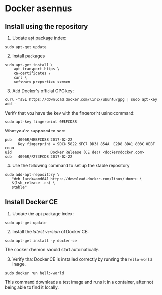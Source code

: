 # Docker asennus

## Install using the repository

1. Update apt package index:  
```
sudo apt-get update
```

2. Install packages  
```
sudo apt-get install \
    apt-transport-https \
    ca-certificates \
    curl \
    software-properties-common
```

3. Add Docker's official GPG key:  
```
curl -fsSL https://download.docker.com/linux/ubuntu/gpg | sudo apt-key add -
```
Verify that you have the key with the fingerprint using command:
```
sudo apt-key fingerprint 0EBFCD88
``` 
What you're supposed to see:
```
pub   4096R/0EBFCD88 2017-02-22
      Key fingerprint = 9DC8 5822 9FC7 DD38 854A  E2D8 8D81 803C 0EBF CD88
uid                  Docker Release (CE deb) <docker@docker.com>
sub   4096R/F273FCD8 2017-02-22
``` 

4. Use the following command to set up the stable repository:
```
sudo add-apt-repository \
   "deb [arch=amd64] https://download.docker.com/linux/ubuntu \
   $(lsb_release -cs) \
   stable"
```

## Install Docker CE

1. Update the apt package index:
```
sudo apt-get update
```

2. Install the *latest version* of Docker CE:
```
sudo apt-get install -y docker-ce
```
The docker daemon should start automatically.

3. Verify that Docker CE is installed correctly by running the ```hello-world``` image.
```
sudo docker run hello-world
```
This command downloads a test image and runs it in a container, after not being able to find it locally.






